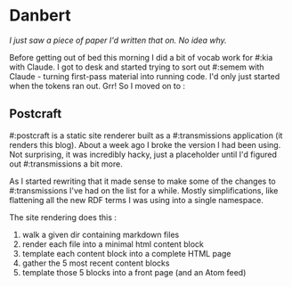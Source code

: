 # Danbert

*I just saw a piece of paper I'd written that on. No idea why.*

Before getting out of bed this morning I did a bit of vocab work for #:kia with Claude. I got to desk and started trying to sort out #:semem with Claude - turning first-pass material into running code. I'd only just started when the tokens ran out. Grr!
So I moved on to :

## Postcraft

#:postcraft is a static site renderer built as a #:transmissions application (it renders this blog). About a week ago I broke the version I had been using. Not surprising, it was incredibly hacky, just a placeholder until I'd figured out #:transmissions a bit more.

As I started rewriting that it made sense to make some of the changes to #:transmissions I've had on the list for a while. Mostly simplifications, like flattening all the new RDF terms I was using into a single namespace.

The site rendering does this :

1. walk a given dir containing markdown files
2. render each file into a minimal html content block
3. template each content block into a complete HTML page
4. gather the 5 most recent content blocks
5. template those 5 blocks into a front page (and an Atom feed)
